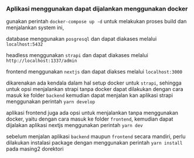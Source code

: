 ### Aplikasi menggunakan dapat dijalankan menggunakan docker

gunakan perintah `docker-compose up -d` untuk melakukan proses build dan menjalankan system ini,

database menggunakan `posgresql` dan dapat diakases melalui `localhost:5432`

headless menggunakan `strapi` dan dapat diakases melalui `http://localhost:1337/admin`

frontend menggunakan `nextjs` dan dapat diakses melalui `localhost:3000`

dikarenakan ada kendala dalam hal setup docker untuk `strapi`, sehingga untuk opsi menjalankan strapi tanpa docker dapat dilakukan dengan cara
masuk ke folder `backend` kemudian dapat menjalan kan aplikasi strapi menggunakan perintah `yarn develop`

aplikasi frontend juga ada opsi untuk menjalankan tanpa menggunakan docker, yaitu dengan cara masuk ke folder `frontend`, kemudian dapat dijalakan aplikasi nextjs menggunakan perintah `yarn dev`

sebelum menjalan aplikasi `backend` maupun `frontend` secara mandiri, perlu dilakukan instalasi package dengan menggunakan perintah `yarn install` pada masing2 dorektori 